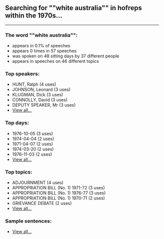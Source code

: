 
## Searching for ""white australia"" in hofreps within the 1970s...

----

### The word ""white australia"":

* appears in 0.1% of speeches
* appears 0 times in 57 speeches
* was spoken on 48 sitting days by 37 different people
* appears in speeches on 46 different topics

### Top speakers:

* HUNT, Ralph (4 uses)
* JOHNSON, Leonard (3 uses)
* KLUGMAN, Dick (3 uses)
* CONNOLLY, David (3 uses)
* DEPUTY SPEAKER, Mr (3 uses)
* [View all...](speakers.md)


### Top days:

* 1976-10-05 (3 uses)
* 1974-04-04 (2 uses)
* 1971-04-07 (2 uses)
* 1974-03-20 (2 uses)
* 1976-11-03 (2 uses)
* [View all...](days.md)


### Top topics:

* ADJOURNMENT (4 uses)
* APPROPRIATION BILL (No. 1) 1971-72 (3 uses)
* APPROPRIATION BILL (No. 1) 1976-77 (3 uses)
* APPROPRIATION BILL (No. 1) 1970-71 (2 uses)
* GRIEVANCE DEBATE (2 uses)
* [View all...](topics.md)


### Sample sentences:

* [View all...](contexts.md)
